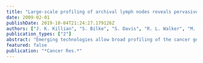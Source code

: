 ```yaml
---
title: "Large-scale profiling of archival lymph nodes reveals pervasive remodeling of the follicular lymphoma methylome"
date: 2009-02-01
publishDate: 2019-10-04T21:24:27.179126Z
authors: ["J. K. Killian", "S. Bilke", "S. Davis", "R. L. Walker", "M. S. Killian", "E. B. Jaeger", "Y. Chen", "J. Hipp", "S. Pittaluga", "M. Raffeld", "R. Cornelison", "W. I. Smith", "M. Bibikova", "J. B. Fan", "M. R. Emmert-Buck", "E. S. Jaffe", "P. S. Meltzer"]
publication_types: ["2"]
abstract: "Emerging technologies allow broad profiling of the cancer genome for differential DNA methylation relative to benign cells. Herein, bisulfite-modified DNA from lymph nodes with either reactive hyperplasia or follicular lymphoma (FL) were analyzed using a commercial C/UpG genotyping assay. Two hundred fifty-nine differentially methylated targets (DMT) distributed among 183 unique genes were identified in FL. Comparison of matched formalin-fixed, paraffin-embedded and frozen surgical pathology replicates showed the complete preservation of the cancer methylome among differently archived tissue specimens. Analysis of the DMT profile is consistent with a pervasive epigenomic remodeling process in FL that affects predominantly nonlymphoid genes."
featured: false
publication: "*Cancer Res.*"
---
```


